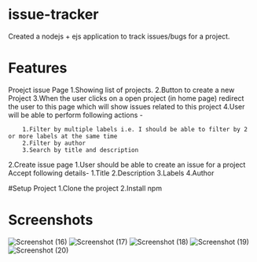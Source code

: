 # issue-tracker
Created a nodejs + ejs  application to track issues/bugs for a project.
# Features

Proejct issue Page
1.Showing list of projects.
2.Button to create a new Project
3.When the user clicks on a open project (in home page) redirect the user to this page which will show issues related to this project
4.User will be able to perform following actions - 

        1.Filter by multiple labels i.e. I should be able to filter by 2 or more labels at the same time
        2.Filter by author
        3.Search by title and description

2.Create issue page
1.User should be able to create an issue for a project
Accept following details-
1.Title
2.Description
3.Labels 
4.Author

#Setup Project
1.Clone the project
2.Install npm

# Screenshots

![Screenshot (16)](https://github.com/Arpit245/issue-tracker/assets/75128959/4c34c184-a995-4b82-8752-d7307d428a21)
![Screenshot (17)](https://github.com/Arpit245/issue-tracker/assets/75128959/def762d8-7741-415a-9801-ff10a9f18a9a)
![Screenshot (18)](https://github.com/Arpit245/issue-tracker/assets/75128959/f815333f-cb77-4578-8d4f-37f1206f189d)
![Screenshot (19)](https://github.com/Arpit245/issue-tracker/assets/75128959/a05c6d00-859b-4294-8c1b-cc622869375b)
![Screenshot (20)](https://github.com/Arpit245/issue-tracker/assets/75128959/d2016784-0316-4fdf-945d-afc0ed311600)
